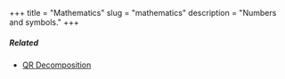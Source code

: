 +++
title = "Mathematics"
slug = "mathematics"
description = "Numbers and symbols."
+++

##### Related
- [QR Decomposition](/qr-decomposition)
